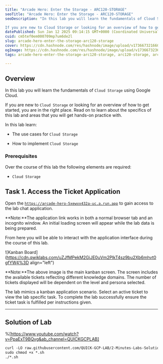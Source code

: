 ```yaml
---
title: "Arcade Hero: Enter the Storage - ARC120-STORAGE"
seoTitle: "Arcade Hero: Enter the Storage - ARC120-STORAGE"
seoDescription: "In this lab you will learn the fundamentals of Cloud Storage using Google Cloud.

If you are new to Cloud Storage or looking for an overview of how to get s"
datePublished: Sun Jan 12 2025 09:14:15 GMT+0000 (Coordinated Universal Time)
cuid: cm5tef0em000709mp7um6de2l
slug: arcade-hero-enter-the-storage-arc120-storage
cover: https://cdn.hashnode.com/res/hashnode/image/upload/v1736673216601/6e24b93d-8e88-473c-824b-926ac46fb3c1.png
ogImage: https://cdn.hashnode.com/res/hashnode/image/upload/v1736673236367/fd06b08c-0c6e-4425-9ddf-17f8c314ff9d.png
tags: arcade-hero-enter-the-storage-arc120-storage, arc120-storage, arcade-hero

---
```


## **Overview**

In this lab you will learn the fundamentals of `Cloud Storage` using Google Cloud.

If you are new to `Cloud Storage` or looking for an overview of how to get started, you are in the right place. Read on to learn about the specifics of this lab and areas that you will get hands-on practice with.

In this lab learn:

* The use cases for `Cloud Storage`
    
* How to implement `Cloud Storage`
    

### Prerequisites

Over the course of this lab the following elements are required:

* `Cloud Storage`
    

## **Task 1. Access the Ticket Application**

Open the [`https://arcade-hero-5xewvx432a-uc.a.run.app`](https://arcade-hero-5xewvx432a-uc.a.run.app) to gain access to the lab chat application.

**Note:**The application link works in both a normal browser tab and an incognito window. An initial loading screen will appear while the lab data is being prepared.

From here you will be able to interact with the application interface during the course of this lab.

![Kanban Board](https://cdn.qwiklabs.com/uZJfMPekM2GiJE0uVm2PlkT4sz9bu2Xb6mhvt0gfYW4%3D align="left")

**Note:**The above image is the main kanban screen. The screen includes the available tickets reflecting different knowledge domains. The number of tickets displayed will be dependent on the level and persona selected.

The lab mimics a kanban application scenario. Select an active ticket to view the lab specific task. To complete the lab successfully ensure the ticket task is fulfilled per instructions given.

---

## Solution of Lab

%[https://www.youtube.com/watch?v=PpaExT9BQvg&ab_channel=QUICKGCPLAB] 

```apache
curl -LO raw.githubusercontent.com/QUICK-GCP-LAB/2-Minutes-Labs-Solutions/refs/heads/main/Arcade%20Hero%20Enter%20the%20Storage/arc120-storage.sh
sudo chmod +x *.sh
./*.sh
```